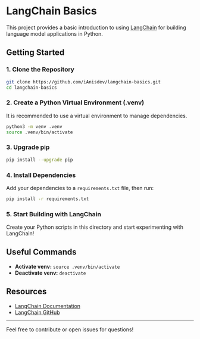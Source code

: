 
# LangChain Basics

This project provides a basic introduction to using [LangChain](https://github.com/langchain-ai/langchain) for building language model applications in Python.

## Getting Started

### 1. Clone the Repository
```bash
git clone https://github.com/iAnisdev/langchain-basics.git
cd langchain-basics
```

### 2. Create a Python Virtual Environment (.venv)
It is recommended to use a virtual environment to manage dependencies.

```bash
python3 -m venv .venv
source .venv/bin/activate
```

### 3. Upgrade pip
```bash
pip install --upgrade pip
```

### 4. Install Dependencies
Add your dependencies to a `requirements.txt` file, then run:
```bash
pip install -r requirements.txt
```

### 5. Start Building with LangChain
Create your Python scripts in this directory and start experimenting with LangChain!

## Useful Commands
- **Activate venv:** `source .venv/bin/activate`
- **Deactivate venv:** `deactivate`

## Resources
- [LangChain Documentation](https://python.langchain.com/docs/)
- [LangChain GitHub](https://github.com/langchain-ai/langchain)

---
Feel free to contribute or open issues for questions!
